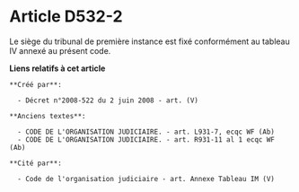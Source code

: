 # Article D532-2

Le siège du tribunal de première instance est fixé conformément au tableau IV annexé au présent code.

**Liens relatifs à cet article**

	**Créé par**:

	  - Décret n°2008-522 du 2 juin 2008 - art. (V)

	**Anciens textes**:

	  - CODE DE L'ORGANISATION JUDICIAIRE. - art. L931-7, ecqc WF (Ab)
	  - CODE DE L'ORGANISATION JUDICIAIRE. - art. R931-11 al 1 ecqc WF (Ab)

	**Cité par**:

	  - Code de l'organisation judiciaire - art. Annexe Tableau IM (V)
